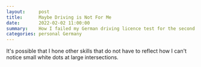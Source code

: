 ```yaml
---
layout:     post
title:      Maybe Driving is Not For Me
date:       2022-02-02 11:00:00
summary:    How I failed my German driving licence test for the second time.
categories: personal Germany
---
```


It's possible that I hone other skills that do not have to reflect how I can't notice small white dots at large intersections. 
